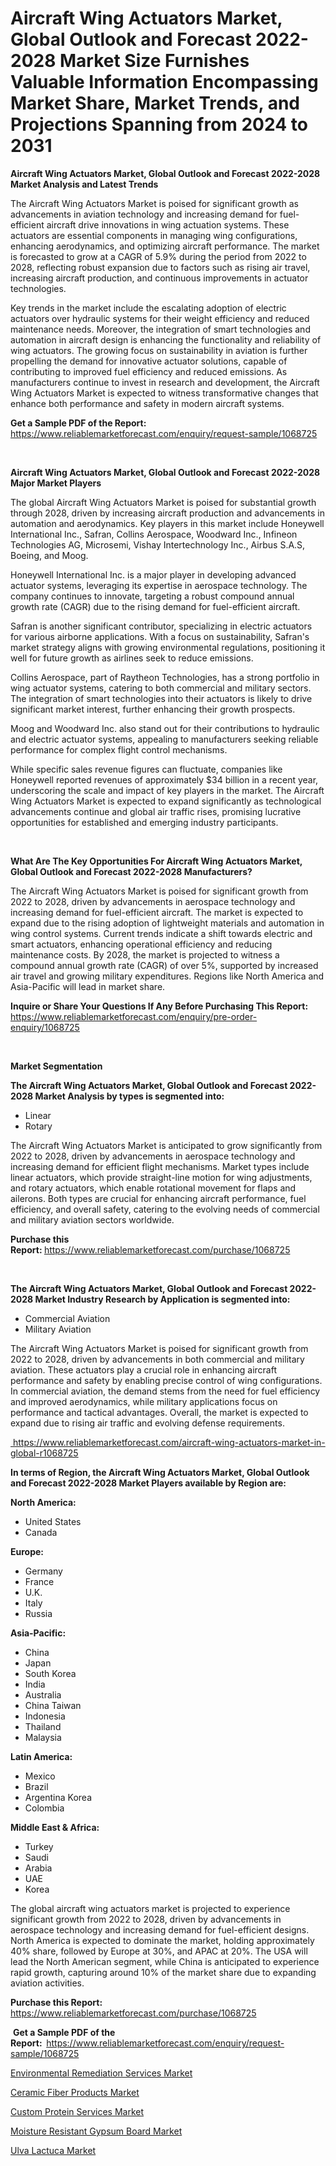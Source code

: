 <p><h1>Aircraft Wing Actuators Market, Global Outlook and Forecast 2022-2028 Market Size Furnishes Valuable Information Encompassing Market Share, Market Trends, and Projections Spanning from 2024 to 2031</h1></p><p><strong>Aircraft Wing Actuators Market, Global Outlook and Forecast 2022-2028 Market Analysis and Latest Trends</strong></p>
<p><p>The Aircraft Wing Actuators Market is poised for significant growth as advancements in aviation technology and increasing demand for fuel-efficient aircraft drive innovations in wing actuation systems. These actuators are essential components in managing wing configurations, enhancing aerodynamics, and optimizing aircraft performance. The market is forecasted to grow at a CAGR of 5.9% during the period from 2022 to 2028, reflecting robust expansion due to factors such as rising air travel, increasing aircraft production, and continuous improvements in actuator technologies.</p><p>Key trends in the market include the escalating adoption of electric actuators over hydraulic systems for their weight efficiency and reduced maintenance needs. Moreover, the integration of smart technologies and automation in aircraft design is enhancing the functionality and reliability of wing actuators. The growing focus on sustainability in aviation is further propelling the demand for innovative actuator solutions, capable of contributing to improved fuel efficiency and reduced emissions. As manufacturers continue to invest in research and development, the Aircraft Wing Actuators Market is expected to witness transformative changes that enhance both performance and safety in modern aircraft systems.</p></p>
<p><strong>Get a Sample PDF of the Report:&nbsp;</strong> <a href="https://www.reliablemarketforecast.com/enquiry/request-sample/1068725">https://www.reliablemarketforecast.com/enquiry/request-sample/1068725</a></p>
<p>&nbsp;</p>
<p><strong>Aircraft Wing Actuators Market, Global Outlook and Forecast 2022-2028 Major Market Players</strong></p>
<p><p>The global Aircraft Wing Actuators Market is poised for substantial growth through 2028, driven by increasing aircraft production and advancements in automation and aerodynamics. Key players in this market include Honeywell International Inc., Safran, Collins Aerospace, Woodward Inc., Infineon Technologies AG, Microsemi, Vishay Intertechnology Inc., Airbus S.A.S, Boeing, and Moog.</p><p>Honeywell International Inc. is a major player in developing advanced actuator systems, leveraging its expertise in aerospace technology. The company continues to innovate, targeting a robust compound annual growth rate (CAGR) due to the rising demand for fuel-efficient aircraft.</p><p>Safran is another significant contributor, specializing in electric actuators for various airborne applications. With a focus on sustainability, Safran's market strategy aligns with growing environmental regulations, positioning it well for future growth as airlines seek to reduce emissions.</p><p>Collins Aerospace, part of Raytheon Technologies, has a strong portfolio in wing actuator systems, catering to both commercial and military sectors. The integration of smart technologies into their actuators is likely to drive significant market interest, further enhancing their growth prospects.</p><p>Moog and Woodward Inc. also stand out for their contributions to hydraulic and electric actuator systems, appealing to manufacturers seeking reliable performance for complex flight control mechanisms.</p><p>While specific sales revenue figures can fluctuate, companies like Honeywell reported revenues of approximately $34 billion in a recent year, underscoring the scale and impact of key players in the market. The Aircraft Wing Actuators Market is expected to expand significantly as technological advancements continue and global air traffic rises, promising lucrative opportunities for established and emerging industry participants.</p></p>
<p>&nbsp;</p>
<p><strong>What Are The Key Opportunities For Aircraft Wing Actuators Market, Global Outlook and Forecast 2022-2028 Manufacturers?</strong></p>
<p><p>The Aircraft Wing Actuators Market is poised for significant growth from 2022 to 2028, driven by advancements in aerospace technology and increasing demand for fuel-efficient aircraft. The market is expected to expand due to the rising adoption of lightweight materials and automation in wing control systems. Current trends indicate a shift towards electric and smart actuators, enhancing operational efficiency and reducing maintenance costs. By 2028, the market is projected to witness a compound annual growth rate (CAGR) of over 5%, supported by increased air travel and growing military expenditures. Regions like North America and Asia-Pacific will lead in market share.</p></p>
<p><strong>Inquire or Share Your Questions If Any Before Purchasing This Report:</strong> <a href="https://www.reliablemarketforecast.com/enquiry/pre-order-enquiry/1068725">https://www.reliablemarketforecast.com/enquiry/pre-order-enquiry/1068725</a></p>
<p>&nbsp;</p>
<p><strong>Market Segmentation</strong></p>
<p><strong>The Aircraft Wing Actuators Market, Global Outlook and Forecast 2022-2028 Market Analysis by types is segmented into:</strong></p>
<p><ul><li>Linear</li><li>Rotary</li></ul></p>
<p><p>The Aircraft Wing Actuators Market is anticipated to grow significantly from 2022 to 2028, driven by advancements in aerospace technology and increasing demand for efficient flight mechanisms. Market types include linear actuators, which provide straight-line motion for wing adjustments, and rotary actuators, which enable rotational movement for flaps and ailerons. Both types are crucial for enhancing aircraft performance, fuel efficiency, and overall safety, catering to the evolving needs of commercial and military aviation sectors worldwide.</p></p>
<p><strong>Purchase this Report:&nbsp;</strong><a href="https://www.reliablemarketforecast.com/purchase/1068725">https://www.reliablemarketforecast.com/purchase/1068725</a></p>
<p>&nbsp;</p>
<p><strong>The Aircraft Wing Actuators Market, Global Outlook and Forecast 2022-2028 Market Industry Research by Application is segmented into:</strong></p>
<p><ul><li>Commercial Aviation</li><li>Military Aviation</li></ul></p>
<p><p>The Aircraft Wing Actuators Market is poised for significant growth from 2022 to 2028, driven by advancements in both commercial and military aviation. These actuators play a crucial role in enhancing aircraft performance and safety by enabling precise control of wing configurations. In commercial aviation, the demand stems from the need for fuel efficiency and improved aerodynamics, while military applications focus on performance and tactical advantages. Overall, the market is expected to expand due to rising air traffic and evolving defense requirements.</p></p>
<p><a href="https://www.reliablemarketforecast.com/aircraft-wing-actuators-market-in-global-r1068725">&nbsp;https://www.reliablemarketforecast.com/aircraft-wing-actuators-market-in-global-r1068725</a></p>
<p><strong>In terms of Region, the Aircraft Wing Actuators Market, Global Outlook and Forecast 2022-2028 Market Players available by Region are:</strong></p>
<p>
    <p> <strong> North America: </strong>
        <ul>
            <li>United States</li>
            <li>Canada</li>
        </ul>
        </p> 
    <p> <strong> Europe: </strong>
        <ul>
            <li>Germany</li>
            <li>France</li>
            <li>U.K.</li>
            <li>Italy</li>
            <li>Russia</li>
        </ul>
        </p> 
    <p> <strong> Asia-Pacific: </strong>
        <ul>
            <li>China</li>
            <li>Japan</li>
            <li>South Korea</li>
            <li>India</li>
            <li>Australia</li>
            <li>China Taiwan</li>
            <li>Indonesia</li>
            <li>Thailand</li>
            <li>Malaysia</li>
        </ul>
        </p> 
    <p> <strong> Latin America: </strong>
        <ul>
            <li>Mexico</li>
            <li>Brazil</li>
            <li>Argentina Korea</li>
            <li>Colombia</li>
        </ul>
        </p> 
    <p> <strong> Middle East & Africa: </strong>
        <ul>
            <li>Turkey</li>
            <li>Saudi</li>
            <li>Arabia</li>
            <li>UAE</li>
            <li>Korea</li>
        </ul>
    </p>
    </p>
<p><p>The global aircraft wing actuators market is projected to experience significant growth from 2022 to 2028, driven by advancements in aerospace technology and increasing demand for fuel-efficient designs. North America is expected to dominate the market, holding approximately 40% share, followed by Europe at 30%, and APAC at 20%. The USA will lead the North American segment, while China is anticipated to experience rapid growth, capturing around 10% of the market share due to expanding aviation activities.</p></p>
<p><strong>Purchase this Report: </strong><a href="https://www.reliablemarketforecast.com/purchase/1068725">https://www.reliablemarketforecast.com/purchase/1068725</a></p>
<p>&nbsp;<strong>Get a Sample PDF of the Report:&nbsp;&nbsp;</strong><a href="https://www.reliablemarketforecast.com/enquiry/request-sample/1068725">https://www.reliablemarketforecast.com/enquiry/request-sample/1068725</a></p>
<p><strong></strong></p>
<p><p><a href="https://www.linkedin.com/pulse/what-growth-opportunities-challenges-environmental-remediation-gvhdf?trackingId=RtrEStflRqarfiMAhmFbGw%3D%3D">Environmental Remediation Services Market</a></p><p><a href="https://issuu.com/reportprime-2/docs/ceramic-fiber-products-market-size-_40f857849a3ad9">Ceramic Fiber Products Market</a></p><p><a href="https://www.linkedin.com/pulse/future-custom-protein-services-market-global-forecast-trends-4suqe?trackingId=k94KKohXS2me4buG8lSeMQ%3D%3D">Custom Protein Services Market</a></p><p><a href="https://issuu.com/reportprime-2/docs/moisture-resistant-gypsum-board-mar_97d1f7f3268554">Moisture Resistant Gypsum Board Market</a></p><p><a href="https://medium.com/@madisynreinger/the-ulva-lactuca-market-is-anticipated-to-experience-significant-growth-with-a-projected-cagr-of-e8a58080cebc">Ulva Lactuca Market</a></p></p>